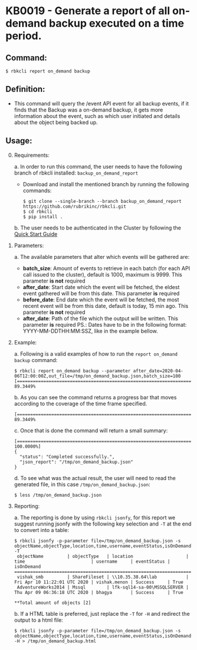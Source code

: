# KB0019 - Generate a report of all on-demand backup executed on a time period.

## Command:
 ```$ rbkcli report on_demand backup```

## Definition:
 - This command will query the /event API event for all backup events, if it finds that the Backup was a on-demand backup, it gets more information about the event, such as which user initiated and details about the object being backed up.

## Usage:
0. Requirements:

	a. In order to run this command, the user needs to have the following branch of rbkcli installed: ```backup_on_demand_report```
	- Download and install the mentioned branch by running the following commands: 
	    ```
	    $ git clone --single-branch --branch backup_on_demand_report https://github.com/rubrikinc/rbkcli.git
	    $ cd rbkcli
	    $ pip install .
	    ```
	b. The user needs to be authenticated in the Cluster by following the [Quick Start Guide](quick-start.md)

1. Parameters:

	a. The available parameters that alter which events will be gathered are:
	- **batch_size**: Amount of events to retrieve in each batch (for each API call issued to the cluster), default is 1000, maximum is 9999. This parameter **is not** required
	- **after_date**: Start date which the event will be fetched, the eldest event gathered will be from this date. This parameter **is** required
	- **before_date**: End date which the event will be fetched, the most recent event will be from this date, default is today, 15 min ago. This parameter **is not** required
	- **after_date**: Path of the file which the output will be written. This parameter **is** required
	PS.: Dates have to be in the following format: YYYY-MM-DDTHH:MM:SSZ, like in the example bellow.

2. Example:

    a. Following is a valid examples of how to run the `report on_demand backup` command:
    ```
    $ rbkcli report on_demand backup --parameter after_date=2020-04-06T12:00:00Z,out_file=/tmp/on_demand_backup.json,batch_size=100
    [=========================================================================================___________] 89.3449%
    ```
    b. As you can see the command returns a progress bar that moves according to the coverage of the time frame specified.
    ```
    [=========================================================================================___________] 89.3449%
    ```
    c. Once that is done the command will return a small summary:
    ```
    [====================================================================================================] 100.0000%]
    {
      "status": "Completed successfully.",
      "json_report": "/tmp/on_demand_backup.json"
    }
    ```
    d. To see what was the actual result, the user will need to read the generated file, in this case `/tmp/on_demand_backup.json`:
    ```
    $ less /tmp/on_demand_backup.json
    ```
3. Reporting:
    
    a. The reporting is done by using ```rbkcli jsonfy```, for this report we suggest running jsonfy with the following key selection and `-T` at the end to convert into a table:
    ```
    $ rbkcli jsonfy -p-parameter file=/tmp/on_demand_backup.json -s objectName,objectType,location,time,username,eventStatus,isOnDemand -T
	 objectName         | objectType   | location                    | time                         | username     | eventStatus | isOnDemand
	==========================================================================================================================================
	 vishak_smb         | ShareFileset | \\10.35.38.64\lab           | Fri Apr 10 11:22:01 UTC 2020 | vishak.menon | Success     | True
	 AdventureWorks2014 | Mssql        | lfk-sql14-sa-00\MSSQLSERVER | Thu Apr 09 06:36:18 UTC 2020 | bhagya       | Success     | True

	**Total amount of objects [2]

    ```
    b. If a HTML table is preferred, just replace the `-T` for `-H` and redirect the output to a html file:
    ```
    $ rbkcli jsonfy -p-parameter file=/tmp/on_demand_backup.json -s objectName,objectType,location,time,username,eventStatus,isOnDemand -H > /tmp/on_demand_backup.html 
    ```
